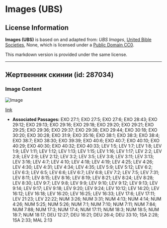# Images (UBS)

## License Information

**Images (UBS)** is based on and adapted from: _UBS Images_, [United Bible Societies](https://unitedbiblesocieties.org/), None, which is licensed under a [Public Domain CC0](https://creativecommons.org/public-domain/cc0/).

This markdown version is provided under the same license.



--------------------------------

## Жертвенник скинии (id: 287034)

### Image Content

![Image](https://cdn.aquifer.bible/aquifer-content/resources/Media/WEB-0444_tabernacle_altar.jpg)

[link](https://cdn.aquifer.bible/aquifer-content/resources/Media/WEB-0444_tabernacle_altar.jpg)

* **Associated Passages:** EXO 27:1; EXO 27:5; EXO 27:6; EXO 28:43; EXO 29:12; EXO 29:13; EXO 29:16; EXO 29:18; EXO 29:20; EXO 29:21; EXO 29:25; EXO 29:36; EXO 29:37; EXO 29:38; EXO 29:44; EXO 30:18; EXO 30:20; EXO 30:28; EXO 31:9; EXO 35:16; EXO 38:1; EXO 38:3; EXO 38:4; EXO 38:7; EXO 38:30; EXO 39:39; EXO 40:6; EXO 40:7; EXO 40:10; EXO 40:29; EXO 40:30; EXO 40:32; EXO 40:33; LEV 1:5; LEV 1:7; LEV 1:8; LEV 1:9; LEV 1:11; LEV 1:12; LEV 1:13; LEV 1:15; LEV 1:16; LEV 1:17; LEV 2:2; LEV 2:8; LEV 2:9; LEV 2:12; LEV 3:2; LEV 3:5; LEV 3:8; LEV 3:11; LEV 3:13; LEV 3:16; LEV 4:7; LEV 4:10; LEV 4:18; LEV 4:19; LEV 4:25; LEV 4:26; LEV 4:30; LEV 4:31; LEV 4:34; LEV 4:35; LEV 5:9; LEV 5:12; LEV 6:2; LEV 6:3; LEV 6:5; LEV 6:6; LEV 6:7; LEV 6:8; LEV 7:2; LEV 7:5; LEV 7:31; LEV 8:11; LEV 8:15; LEV 8:16; LEV 8:19; LEV 8:21; LEV 8:24; LEV 8:28; LEV 8:30; LEV 9:7; LEV 9:8; LEV 9:9; LEV 9:10; LEV 9:12; LEV 9:13; LEV 9:14; LEV 9:17; LEV 9:18; LEV 9:20; LEV 9:24; LEV 10:12; LEV 14:20; LEV 16:12; LEV 16:18; LEV 16:20; LEV 16:25; LEV 16:33; LEV 17:6; LEV 17:11; LEV 21:23; LEV 22:22; NUM 3:26; NUM 3:31; NUM 4:13; NUM 4:14; NUM 4:26; NUM 5:25; NUM 5:26; NUM 7:1; NUM 7:10; NUM 7:11; NUM 7:84; NUM 7:88; NUM 17:3; NUM 17:4; NUM 17:11; NUM 18:3; NUM 18:5; NUM 18:7; NUM 18:17; DEU 12:27; DEU 16:21; DEU 26:4; DEU 33:10; 1SA 2:28; 1SA 2:33; MAL 2:13

